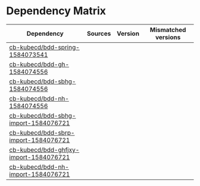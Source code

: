 # Dependency Matrix

Dependency | Sources | Version | Mismatched versions
---------- | ------- | ------- | -------------------
[cb-kubecd/bdd-spring-1584073541](https://github.com/cb-kubecd/bdd-spring-1584073541.git) |  | []() | 
[cb-kubecd/bdd-gh-1584074556](https://github.com/cb-kubecd/bdd-gh-1584074556.git) |  | []() | 
[cb-kubecd/bdd-sbhg-1584074556](https://github.com/cb-kubecd/bdd-sbhg-1584074556.git) |  | []() | 
[cb-kubecd/bdd-nh-1584074556](https://github.com/cb-kubecd/bdd-nh-1584074556.git) |  | []() | 
[cb-kubecd/bdd-sbhg-import-1584076721](https://github.com/cb-kubecd/bdd-sbhg-import-1584076721.git) |  | []() | 
[cb-kubecd/bdd-sbrp-import-1584076721](https://github.com/cb-kubecd/bdd-sbrp-import-1584076721.git) |  | []() | 
[cb-kubecd/bdd-ghfjxy-import-1584076721](https://github.com/cb-kubecd/bdd-ghfjxy-import-1584076721.git) |  | []() | 
[cb-kubecd/bdd-nh-import-1584076721](https://github.com/cb-kubecd/bdd-nh-import-1584076721.git) |  | []() | 
